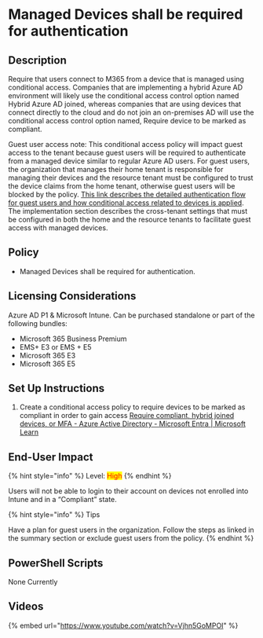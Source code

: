 # Managed Devices shall be required for authentication

## Description

Require that users connect to M365 from a device that is managed using conditional access. Companies that are implementing a hybrid Azure AD environment will likely use the conditional access control option named Hybrid Azure AD joined, whereas companies that are using devices that connect directly to the cloud and do not join an on-premises AD will use the conditional access control option named, Require device to be marked as compliant.

Guest user access note: This conditional access policy will impact guest access to the tenant because guest users will be required to authenticate from a managed device similar to regular Azure AD users. For guest users, the organization that manages their home tenant is responsible for managing their devices and the resource tenant must be configured to trust the device claims from the home tenant, otherwise guest users will be blocked by the policy. [This link describes the detailed authentication flow for guest users and how conditional access related to devices is applied](https://docs.microsoft.com/en-us/azure/active-directory/external-identities/authentication-conditional-access). The implementation section describes the cross-tenant settings that must be configured in both the home and the resource tenants to facilitate guest access with managed devices.

## Policy

* &#x20;Managed Devices shall be required for authentication.

## Licensing Considerations

Azure AD P1 & Microsoft Intune. Can be purchased standalone or part of the following bundles:

* Microsoft 365 Business Premium
* EMS+ E3 or EMS + E5
* Microsoft 365 E3
* Microsoft 365 E5

## Set Up Instructions

1. Create a conditional access policy to require devices to be marked as compliant in order to gain access [Require compliant, hybrid joined devices, or MFA - Azure Active Directory - Microsoft Entra | Microsoft Learn](https://learn.microsoft.com/en-us/azure/active-directory/conditional-access/howto-conditional-access-policy-compliant-device#create-a-conditional-access-policy)

## End-User Impact

{% hint style="info" %}
Level: <mark style="color:red;">High</mark>
{% endhint %}

Users will not be able to login to their account on devices not enrolled into Intune and in a “Compliant” state.

{% hint style="info" %}
Tips

Have a plan for guest users in the organization. Follow the steps as linked in the summary section or exclude guest users from the policy.
{% endhint %}

## PowerShell Scripts

None Currently

## Videos

{% embed url="https://www.youtube.com/watch?v=Vjhn5GoMPOI" %}
